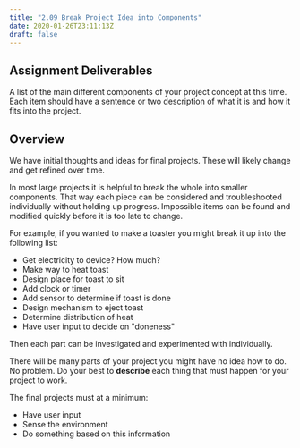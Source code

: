 ```yaml
---
title: "2.09 Break Project Idea into Components"
date: 2020-01-26T23:11:13Z
draft: false
---
```


## Assignment Deliverables

A list of the main different components of your project concept at this time. Each item should have a sentence or two description of what it is and how it fits into the project.

## Overview

We have initial thoughts and ideas for final projects. These will likely change and get refined over time.

In most large projects it is helpful to break the whole into smaller components. That way each piece can be considered and troubleshooted individually without holding up progress. Impossible items can be found and modified quickly before it is too late to change.

For example, if you wanted to make a toaster you might break it up into the following list:

- Get electricity to device? How much?
- Make way to heat toast
- Design place for toast to sit
- Add clock or timer
- Add sensor to determine if toast is done
- Design mechanism to eject toast
- Determine distribution of heat
- Have user input to decide on "doneness"

Then each part can be investigated and experimented with individually.

There will be many parts of your project you might have no idea how to do. No problem. Do your best to **describe** each thing that must happen for your project to work.

The final projects must at a minimum:

- Have user input
- Sense the environment
- Do something based on this information
